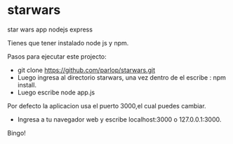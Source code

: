 # starwars
star wars app nodejs express

Tienes que tener instalado node js y npm.

Pasos para ejecutar este projecto:

* git  clone https://github.com/parlop/starwars.git
* Luego ingresa al directorio starwars, una vez dentro de el escribe : npm install.
* Luego escribe node app.js

Por defecto la aplicacion usa el puerto 3000,el cual puedes cambiar.

* Ingresa a tu navegador web y escribe localhost:3000 o 127.0.0.1:3000.

Bingo!


 
